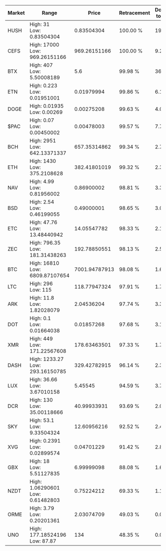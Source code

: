 | Market | Range | Price| Retracement | Doubles to 50% |
| --- | --- | --- | --- | --- |
| HUSH | High: 31<br />Low: 0.83504304 | 0.83504304 | 100.00 % | 19.06 |
| CEFS | High: 17000<br />Low: 969.26151166 | 969.26151166 | 100.00 % | 9.27 |
| BTX | High: 407<br />Low: 5.50008189 | 5.6 | 99.98 % | 36.83 |
| ETN | High: 0.223<br />Low: 0.01951001 | 0.01979994 | 99.86 % | 6.12 |
| DOGE | High: 0.01935<br />Low: 0.00269 | 0.00275208 | 99.63 % | 4.00 |
| $PAC | High: 0.07<br />Low: 0.00450002 | 0.00478003 | 99.57 % | 7.79 |
| BCH | High: 2951<br />Low: 642.13371337 | 657.35314862 | 99.34 % | 2.73 |
| ETH | High: 1430<br />Low: 375.2108628 | 382.41801019 | 99.32 % | 2.36 |
| NAV | High: 4.99<br />Low: 0.81956002 | 0.86900002 | 98.81 % | 3.34 |
| BSD | High: 2.54<br />Low: 0.46199055 | 0.49000001 | 98.65 % | 3.06 |
| ETC | High: 47.76<br />Low: 13.48440942 | 14.05547782 | 98.33 % | 2.18 |
| ZEC | High: 796.35<br />Low: 181.31438263 | 192.78850551 | 98.13 % | 2.54 |
| BTC | High: 16810<br />Low: 6809.87107654 | 7001.94787913 | 98.08 % | 1.69 |
| LTC | High: 296<br />Low: 115 | 118.77947324 | 97.91 % | 1.73 |
| ARK | High: 11.8<br />Low: 1.82028079 | 2.04536204 | 97.74 % | 3.33 |
| DOT | High: 0.1<br />Low: 0.01664038 | 0.01857268 | 97.68 % | 3.14 |
| XMR | High: 449<br />Low: 171.22567608 | 178.63463501 | 97.33 % | 1.74 |
| DASH | High: 1233.27<br />Low: 293.16150785 | 329.42782915 | 96.14 % | 2.32 |
| LUX | High: 36.66<br />Low: 3.67010158 | 5.45545 | 94.59 % | 3.70 |
| DCR | High: 130<br />Low: 35.00118666 | 40.99933931 | 93.69 % | 2.01 |
| SKY | High: 53.1<br />Low: 9.33504324 | 12.60956216 | 92.52 % | 2.48 |
| XVG | High: 0.2391<br />Low: 0.02899574 | 0.04701229 | 91.42 % | 2.85 |
| GBX | High: 18<br />Low: 5.51127835 | 6.99999098 | 88.08 % | 1.68 |
| NZDT | High: 1.06290601<br />Low: 0.61482803 | 0.75224212 | 69.33 % | 1.12 |
| ORME | High: 3.79<br />Low: 0.20201361 | 2.03074709 | 49.03 % | 0.00 |
| UNO | High: 177.18524196<br />Low: 87.87 | 134 | 48.35 % | 0.00 |
